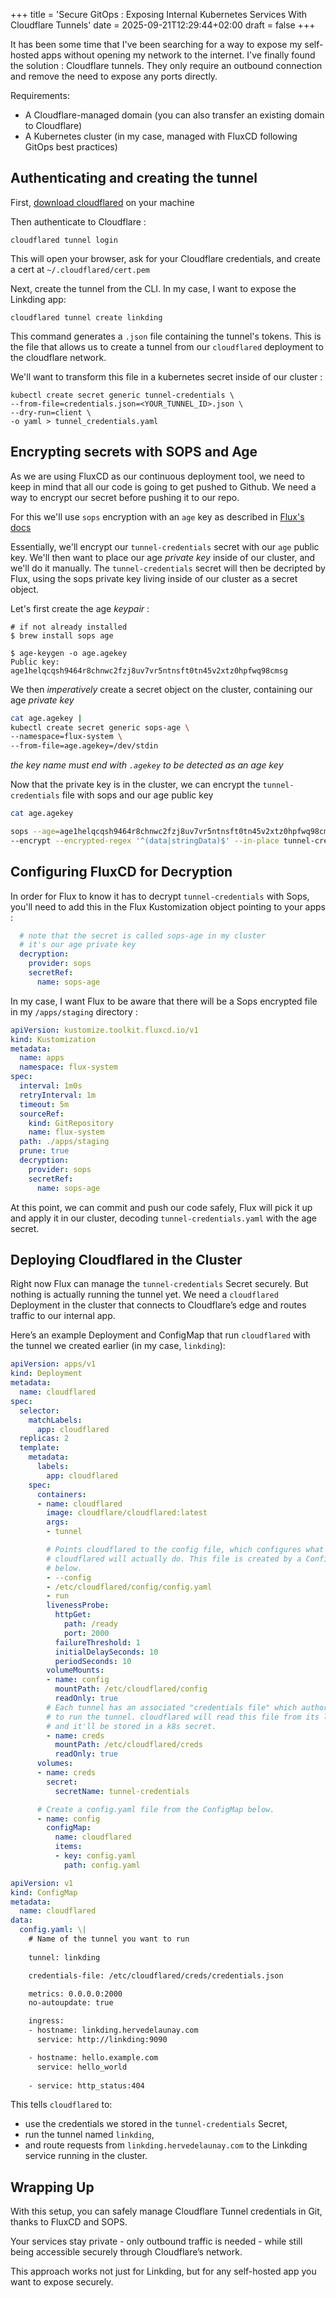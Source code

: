 +++
title = 'Secure GitOps : Exposing Internal Kubernetes Services With Cloudflare Tunnels'
date = 2025-09-21T12:29:44+02:00
draft = false
+++

It has been some time that I've been searching for a way to expose my self-hosted apps without opening my network to the internet. I've finally found the solution : Cloudflare tunnels. They only require an outbound connection and remove the need to expose any ports directly.

Requirements:
- A Cloudflare-managed domain (you can also transfer an existing domain to Cloudflare)  
- A Kubernetes cluster (in my case, managed with FluxCD following GitOps best practices)

## Authenticating and creating the tunnel

First, [download cloudflared](https://developers.cloudflare.com/cloudflare-one/connections/connect-networks/downloads/) on your machine

Then authenticate to Cloudflare :

`cloudflared tunnel login`

This will open your browser, ask for your Cloudflare credentials, and create a cert at `~/.cloudflared/cert.pem`

Next, create the tunnel from the CLI. In my case, I want to expose the Linkding app:

`cloudflared tunnel create linkding`

This command generates a `.json` file containing the tunnel's tokens. This is the file that allows us to create a tunnel from our `cloudflared` deployment to the cloudflare network.

We'll want to transform this file in a kubernetes secret inside of our cluster : 

```
kubectl create secret generic tunnel-credentials \
--from-file=credentials.json=<YOUR_TUNNEL_ID>.json \
--dry-run=client \
-o yaml > tunnel_credentials.yaml
```

## Encrypting secrets with SOPS and Age

As we are using FluxCD as our continuous deployment tool, we need to keep in mind that all our code is going to get pushed to Github. We need a way to encrypt our secret before pushing it to our repo. 

For this we'll use `sops` encryption with an `age` key as described in [Flux's docs](https://fluxcd.io/flux/guides/mozilla-sops/#encrypting-secrets-using-age)

Essentially, we'll encrypt our `tunnel-credentials` secret with our `age` public key. We'll then want to place our age *private key* inside of our cluster, and we'll do it manually. The `tunnel-credentials` secret will then be decripted by Flux, using the sops private key living inside of our cluster as a secret object.

Let's first create the age *keypair* :
```console
# if not already installed
$ brew install sops age

$ age-keygen -o age.agekey
Public key: age1helqcqsh9464r8chnwc2fzj8uv7vr5ntnsft0tn45v2xtz0hpfwq98cmsg
```

We then *imperatively* create a secret object on the cluster, containing our age *private key*

```bash
cat age.agekey |
kubectl create secret generic sops-age \
--namespace=flux-system \
--from-file=age.agekey=/dev/stdin
```
*the key name must end with `.agekey` to be detected as an age key*

Now that the private key is in the cluster, we can encrypt the `tunnel-credentials` file with sops and our age public key

```bash
cat age.agekey

sops --age=age1helqcqsh9464r8chnwc2fzj8uv7vr5ntnsft0tn45v2xtz0hpfwq98cmsg \
--encrypt --encrypted-regex '^(data|stringData)$' --in-place tunnel-credentials.yaml
```

## Configuring FluxCD for Decryption

In order for Flux to know it has to decrypt `tunnel-credentials` with Sops, you'll need to add this in the Flux Kustomization object pointing to your apps : 

```yaml
  # note that the secret is called sops-age in my cluster
  # it's our age private key
  decryption:
    provider: sops
    secretRef:
      name: sops-age
```

In my case, I want Flux to be aware that there will be a Sops encrypted file in my `/apps/staging` directory : 

```yaml
apiVersion: kustomize.toolkit.fluxcd.io/v1
kind: Kustomization
metadata:
  name: apps
  namespace: flux-system
spec:
  interval: 1m0s
  retryInterval: 1m
  timeout: 5m
  sourceRef:
    kind: GitRepository
    name: flux-system
  path: ./apps/staging
  prune: true
  decryption:
    provider: sops
    secretRef:
      name: sops-age
```

At this point, we can commit and push our code safely, Flux will pick it up and apply it in our cluster, decoding `tunnel-credentials.yaml` with the age secret.

## Deploying Cloudflared in the Cluster

Right now Flux can manage the `tunnel-credentials` Secret securely. But nothing is actually running the tunnel yet. We need a `cloudflared` Deployment in the cluster that connects to Cloudflare’s edge and routes traffic to our internal app.

Here’s an example Deployment and ConfigMap that run `cloudflared` with the tunnel we created earlier (in my case, `linkding`):

```yaml
apiVersion: apps/v1
kind: Deployment
metadata:
  name: cloudflared
spec:
  selector:
    matchLabels:
      app: cloudflared
  replicas: 2
  template:
    metadata:
      labels:
        app: cloudflared
    spec:
      containers:
      - name: cloudflared
        image: cloudflare/cloudflared:latest
        args:
        - tunnel

        # Points cloudflared to the config file, which configures what
        # cloudflared will actually do. This file is created by a ConfigMap
        # below.
        - --config
        - /etc/cloudflared/config/config.yaml
        - run
        livenessProbe:
          httpGet:
            path: /ready
            port: 2000
          failureThreshold: 1
          initialDelaySeconds: 10
          periodSeconds: 10
        volumeMounts:
        - name: config
          mountPath: /etc/cloudflared/config
          readOnly: true
        # Each tunnel has an associated "credentials file" which authorizes machines
        # to run the tunnel. cloudflared will read this file from its local filesystem,
        # and it'll be stored in a k8s secret.
        - name: creds
          mountPath: /etc/cloudflared/creds
          readOnly: true
      volumes:
      - name: creds
        secret:
          secretName: tunnel-credentials

      # Create a config.yaml file from the ConfigMap below.
      - name: config
        configMap:
          name: cloudflared
          items:
          - key: config.yaml
            path: config.yaml
```

```yaml
apiVersion: v1
kind: ConfigMap
metadata:
  name: cloudflared
data:
  config.yaml: \|
    # Name of the tunnel you want to run
    
    tunnel: linkding

    credentials-file: /etc/cloudflared/creds/credentials.json

    metrics: 0.0.0.0:2000
    no-autoupdate: true

    ingress:
    - hostname: linkding.hervedelaunay.com
      service: http://linkding:9090

    - hostname: hello.example.com
      service: hello_world
    
	- service: http_status:404

```

This tells `cloudflared` to:

- use the credentials we stored in the `tunnel-credentials` Secret,
- run the tunnel named `linkding`,
- and route requests from `linkding.hervedelaunay.com` to the Linkding service running in the cluster.

## Wrapping Up

With this setup, you can safely manage Cloudflare Tunnel credentials in Git, thanks to FluxCD and SOPS. 

Your services stay private - only outbound traffic is needed - while still being accessible securely through Cloudflare’s network.  

This approach works not just for Linkding, but for any self-hosted app you want to expose securely.
